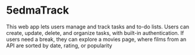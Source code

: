 # 5edmaTrack
This web app lets users manage and track tasks and to-do lists. Users can create, update, delete, and organize tasks, with built-in authentication. If users need a break, they can explore a movies page, where films from an API are sorted by date, rating, or popularity
